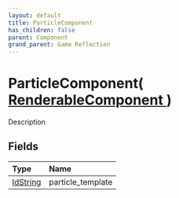 ```yaml
---
layout: default
title: ParticleComponent
has_children: false
parent: Component
grand_parent: Game Reflection
---
```

# ParticleComponent( [ RenderableComponent ](/riftbreaker-wiki/docs/game-reflection/components/renderable_component/) )
Description 

## Fields

| Type | Name |
|:----------|:--------------|
| [IdString](/riftbreaker-wiki/docs/game-reflection/components/id_string/) | particle_template |


